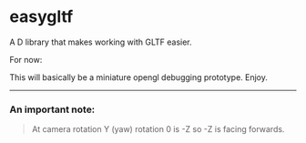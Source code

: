 # easygltf
 A D library that makes working with GLTF easier.

For now: 

This will basically be a miniature opengl debugging prototype. Enjoy.

--- 

### An important note:
> At camera rotation Y (yaw) rotation 0 is -Z so -Z is facing forwards.